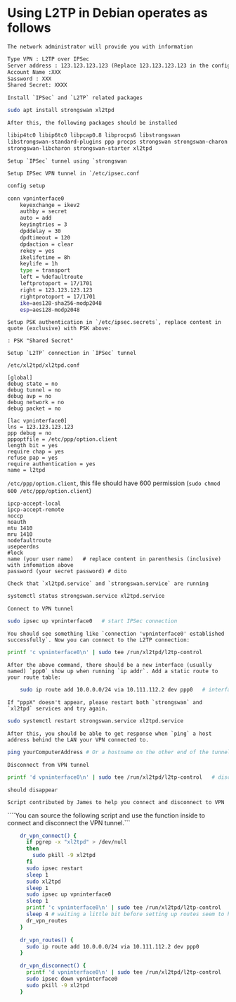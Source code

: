 # Using L2TP in Debian operates as follows

```The network administrator will provide you with information```

```txt
Type VPN : L2TP over IPSec
Server address : 123.123.123.123 (Replace 123.123.123.123 in the configuration file with your server address)
Account Name :XXX
Sassword : XXX
Shared Secret: XXXX
```

```Install `IPSec` and `L2TP` related packages```

```bash
sudo apt install strongswan xl2tpd
```

```After this, the following packages should be installed```

```bash
libip4tc0 libip6tc0 libpcap0.8 libprocps6 libstrongswan
libstrongswan-standard-plugins ppp procps strongswan strongswan-charon
strongswan-libcharon strongswan-starter xl2tpd
```

```Setup `IPSec` tunnel using `strongswan```


```Setup IPSec VPN tunnel in `/etc/ipsec.conf```

```bash
config setup

conn vpninterface0
    keyexchange = ikev2
    authby = secret
    auto = add
    keyingtries = 3
    dpddelay = 30
    dpdtimeout = 120
    dpdaction = clear
    rekey = yes
    ikelifetime = 8h
    keylife = 1h
    type = transport
    left = %defaultroute
    leftprotoport = 17/1701
    right = 123.123.123.123
    rightprotoport = 17/1701
    ike=aes128-sha256-modp2048
    esp=aes128-modp2048
```

```Setup PSK authentication in `/etc/ipsec.secrets`, replace content in quote (exclusive) with PSK above:```

```: PSK "Shared Secret"```

```Setup `L2TP` connection in `IPSec` tunnel```

`/etc/xl2tpd/xl2tpd.conf`

    [global]
    debug state = no
    debug tunnel = no
    debug avp = no
    debug network = no
    debug packet = no
    
    [lac vpninterface0]
    lns = 123.123.123.123
    ppp debug = no
    pppoptfile = /etc/ppp/option.client
    length bit = yes
    require chap = yes
    refuse pap = yes
    require authentication = yes
    name = l2tpd

`/etc/ppp/option.client`, this file should have 600 permission (`sudo chmod 600 /etc/ppp/option.client`)

    ipcp-accept-local
    ipcp-accept-remote
    noccp
    noauth
    mtu 1410
    mru 1410
    nodefaultroute
    usepeerdns
    #lock
    name (your user name)   # replace content in parenthesis (inclusive) with infomation above
    password (your secret password) # dito

```Check that `xl2tpd.service` and `strongswan.service` are running```
```bash
systemctl status strongswan.service xl2tpd.service
```
```Connect to VPN tunnel```
```bash
sudo ipsec up vpninterface0   # start IPSec connection
```
```You should see something like `connection 'vpninterface0' established successfully`. Now you can connect to the L2TP connection:```
```bash
printf 'c vpninterface0\n' | sudo tee /run/xl2tpd/l2tp-control
```
```After the above command, there should be a new interface (usually named) `ppp0` show up when running `ip addr`. Add a static route to your route table:```
```bash
    sudo ip route add 10.0.0.0/24 via 10.111.112.2 dev ppp0   # interface name should be the same as the one you see after the above command
```
```If "pppX" doesn't appear, please restart both `strongswan` and `xl2tpd` services and try again.```
```bash
sudo systemctl restart strongswan.service xl2tpd.service
```
```After this, you should be able to get response when `ping` a host address behind the LAN your VPN connected to.```
```bash
ping yourComputerAddress # Or a hostname on the other end of the tunnel
```
```Disconnect from VPN tunnel```
```bash
printf 'd vpninterface0\n' | sudo tee /run/xl2tpd/l2tp-control   # disconnect L2TP, after this, "ppp0" 
```
```should disappear```

```Script contributed by James to help you connect and disconnect to VPN```

````You can source the following script and use the function inside to connect and disconnect the VPN tunnel.```
```bash
	dr_vpn_connect() {
	  if pgrep -x "xl2tpd" > /dev/null
	  then
		sudo pkill -9 xl2tpd
	  fi
	  sudo ipsec restart
	  sleep 1
	  sudo xl2tpd
	  sleep 1
	  sudo ipsec up vpninterface0
	  sleep 1
	  printf 'c vpninterface0\n' | sudo tee /run/xl2tpd/l2tp-control
	  sleep 4 # waiting a little bit before setting up routes seem to help avoid 'Cannot find device "ppp0"'
	  dr_vpn_routes
	}

	dr_vpn_routes() {
	  sudo ip route add 10.0.0.0/24 via 10.111.112.2 dev ppp0
	}

	dr_vpn_disconnect() {
	  printf 'd vpninterface0\n' | sudo tee /run/xl2tpd/l2tp-control
	  sudo ipsec down vpninterface0
	  sudo pkill -9 xl2tpd
	}
```